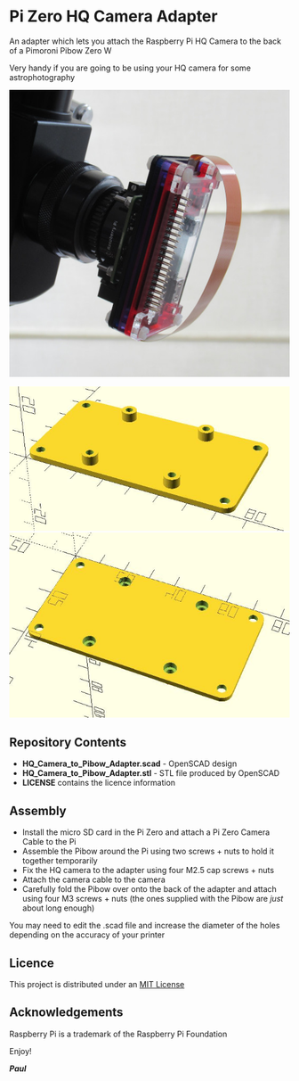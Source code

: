 # Pi Zero HQ Camera Adapter

An adapter which lets you attach the Raspberry Pi HQ Camera to the back of a Pimoroni Pibow Zero W

Very handy if you are going to be using your HQ camera for some astrophotography

![Photo.JPG](https://github.com/PaulZC/Pi_Zero_HQ_Camera_Adapter/blob/master/img/Photo.JPG)

![Top.JPG](https://github.com/PaulZC/Pi_Zero_HQ_Camera_Adapter/blob/master/img/Top.JPG)
![Bottom.JPG](https://github.com/PaulZC/Pi_Zero_HQ_Camera_Adapter/blob/master/img/Bottom.JPG)

## Repository Contents

- **HQ_Camera_to_Pibow_Adapter.scad** - OpenSCAD design
- **HQ_Camera_to_Pibow_Adapter.stl** - STL file produced by OpenSCAD
- **LICENSE** contains the licence information

## Assembly

- Install the micro SD card in the Pi Zero and attach a Pi Zero Camera Cable to the Pi
- Assemble the Pibow around the Pi using two screws + nuts to hold it together temporarily
- Fix the HQ camera to the adapter using four M2.5 cap screws + nuts
- Attach the camera cable to the camera
- Carefully fold the Pibow over onto the back of the adapter and attach using four M3 screws + nuts (the ones supplied with the Pibow are _just_ about long enough)

You may need to edit the .scad file and increase the diameter of the holes depending on the accuracy of your printer

## Licence

This project is distributed under an [MIT License](https://github.com/PaulZC/Pi_Zero_HQ_Camera_Adapter/blob/master/LICENSE)

## Acknowledgements

Raspberry Pi is a trademark of the Raspberry Pi Foundation


Enjoy!

**_Paul_**

